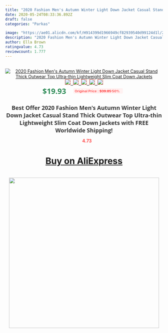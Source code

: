 ```yaml
---
title: "2020 Fashion Men's Autumn Winter Light Down Jacket Casual Stand Thick Outwear Top Ultra-thin Lightweight Slim Coat Down Jackets"
date: 2020-05-24T08:33:36.892Z
draft: false
categories: "Parkas"

image: "https://ae01.alicdn.com/kf/H914399d1966949cf82939540d99124d1l/2020-Fashion-Men-s-Autumn-Winter-Light-Down-Jacket-Casual-Stand-Thick-Outwear-Top-Ultra-thin.jpg"
description: "2020 Fashion Men's Autumn Winter Light Down Jacket Casual Stand Thick Outwear Top Ultra-thin Lightweight Slim Coat Down Jackets"
author: Ella Brown
ratingvalue: 4.73
reviewcount: 1.777
---
```

<br>
<div style="text-align: center;">
<a href="https://s.click.aliexpress.com/e/_9JzgR7" target="_blank" rel="nofollow noopener noreferrer"><img alt="2020 Fashion Men's Autumn Winter Light Down Jacket Casual Stand Thick Outwear Top Ultra-thin Lightweight Slim Coat Down Jackets" class="magnifier-image" src="https://ae01.alicdn.com/kf/H914399d1966949cf82939540d99124d1l/2020-Fashion-Men-s-Autumn-Winter-Light-Down-Jacket-Casual-Stand-Thick-Outwear-Top-Ultra-thin.jpg_640x640.jpg">
<br>
<img style="border:1px solid salmon" src="https://ae01.alicdn.com/kf/H914399d1966949cf82939540d99124d1l/2020-Fashion-Men-s-Autumn-Winter-Light-Down-Jacket-Casual-Stand-Thick-Outwear-Top-Ultra-thin.jpg_120x120.jpg">&nbsp;&nbsp;<img style="border:1px solid salmon" src="https://ae01.alicdn.com/kf/H334ed549e2eb4a4eab3435897e3e0de53/2020-Fashion-Men-s-Autumn-Winter-Light-Down-Jacket-Casual-Stand-Thick-Outwear-Top-Ultra-thin.jpg_120x120.jpg">&nbsp;&nbsp;<img style="border:1px solid salmon" src="https://ae01.alicdn.com/kf/Hac5ec5999a464cd6bfa234e851f8bdb1r/2020-Fashion-Men-s-Autumn-Winter-Light-Down-Jacket-Casual-Stand-Thick-Outwear-Top-Ultra-thin.jpg_120x120.jpg">&nbsp;&nbsp;<img style="border:1px solid salmon" src="https://ae01.alicdn.com/kf/H0b7e7024ca3747d99566ce060903f2125/2020-Fashion-Men-s-Autumn-Winter-Light-Down-Jacket-Casual-Stand-Thick-Outwear-Top-Ultra-thin.jpg_120x120.jpg">&nbsp;&nbsp;<img style="border:1px solid salmon" src="https://ae01.alicdn.com/kf/Hc7de5f4306354d98aded6449b8d2e64eI/2020-Fashion-Men-s-Autumn-Winter-Light-Down-Jacket-Casual-Stand-Thick-Outwear-Top-Ultra-thin.jpg_120x120.jpg"></a></div><br0>
<div style="text-align: center;"><span style="background-color: white; border: 0px; box-sizing: border-box; color: seagreen; display: inline-block; font-family: &quot;open sans&quot; , &quot;arial&quot; , &quot;helvetica&quot; , sans-serif , &quot;heiti&quot;; font-size: 24px; font-stretch: inherit; font-weight: 700; line-height: inherit; margin: 0px 10px 0px 0px; padding: 0px; vertical-align: middle;">$19.93 </span>
<span style="background: rgb(255 , 241 , 241); border-radius: 3px; border: 0px; box-sizing: border-box; color: #ff4747; display: inline-block; font-family: inherit; font-size: 12px; font-stretch: inherit; font-style: inherit; font-variant: inherit; font-weight: 600; line-height: inherit; margin: 0px; padding: 2px 5px; transform: scale(0.9); vertical-align: middle;">Original Price : <b style="text-decoration: line-through;">$39.85 </b> 50%&nbsp;&nbsp;</span></div>
<h1 style="color: #333333; display: inline-block; font-family: &quot;open sans&quot; , &quot;arial&quot; , &quot;helvetica&quot; , sans-serif , &quot;heiti&quot;; font-size: 18px; font-stretch: inherit; font-weight: 700; text-align: center;">Best Offer 2020 Fashion Men's Autumn Winter Light Down Jacket Casual Stand Thick Outwear Top Ultra-thin Lightweight Slim Coat Down Jackets with FREE Worldwide Shipping!</h1>
<div style="color: #ff4747; text-align: center;">
<img src="https://4.bp.blogspot.com/-M0ZcTcb-5uY/XleCXlxnR4I/AAAAAAAAAEc/OrjgMkXV1oMQFaCRZj5HQwOCBcu3w1FegCPcBGAYYCw/s1600/star.png" style="height: 15px;">&nbsp;<b>4.73</b></div>
<div class="button_cont" align="center"><a class="buynow_a" href="https://s.click.aliexpress.com/e/_9JzgR7" target="_blank" rel="nofollow noopener noreferrer"><H1>Buy on AliExpress</H1></a></div><br>
<div class="separator" style="clear: both; text-align: center;">
<img src="https://lh3.googleusercontent.com/-pTy5HemUv9M/XlePHvY0dAI/AAAAAAAAAE4/0nX5iRUoIWY8eMW9Dpxeirr157OZliDIgCLcBGAsYHQ/s1600/badge.gif" width="480">
</div>
